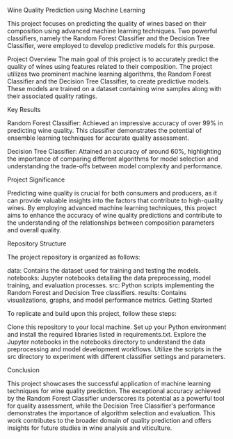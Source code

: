 Wine Quality Prediction using Machine Learning

This project focuses on predicting the quality of wines based on their composition using advanced machine learning techniques. Two powerful classifiers, namely the Random Forest Classifier and the Decision Tree Classifier, were employed to develop predictive models for this purpose.

Project Overview
The main goal of this project is to accurately predict the quality of wines using features related to their composition. The project utilizes two prominent machine learning algorithms, the Random Forest Classifier and the Decision Tree Classifier, to create predictive models. These models are trained on a dataset containing wine samples along with their associated quality ratings.

Key Results

Random Forest Classifier: Achieved an impressive accuracy of over 99% in predicting wine quality. This classifier demonstrates the potential of ensemble learning techniques for accurate quality assessment.

Decision Tree Classifier: Attained an accuracy of around 60%, highlighting the importance of comparing different algorithms for model selection and understanding the trade-offs between model complexity and performance.

Project Significance

Predicting wine quality is crucial for both consumers and producers, as it can provide valuable insights into the factors that contribute to high-quality wines. By employing advanced machine learning techniques, this project aims to enhance the accuracy of wine quality predictions and contribute to the understanding of the relationships between composition parameters and overall quality.

Repository Structure

The project repository is organized as follows:

data: Contains the dataset used for training and testing the models.
notebooks: Jupyter notebooks detailing the data preprocessing, model training, and evaluation processes.
src: Python scripts implementing the Random Forest and Decision Tree classifiers.
results: Contains visualizations, graphs, and model performance metrics.
Getting Started

To replicate and build upon this project, follow these steps:

Clone this repository to your local machine.
Set up your Python environment and install the required libraries listed in requirements.txt.
Explore the Jupyter notebooks in the notebooks directory to understand the data preprocessing and model development workflows.
Utilize the scripts in the src directory to experiment with different classifier settings and parameters.

Conclusion

This project showcases the successful application of machine learning techniques for wine quality prediction. The exceptional accuracy achieved by the Random Forest Classifier underscores its potential as a powerful tool for quality assessment, while the Decision Tree Classifier's performance demonstrates the importance of algorithm selection and evaluation. This work contributes to the broader domain of quality prediction and offers insights for future studies in wine analysis and viticulture.
